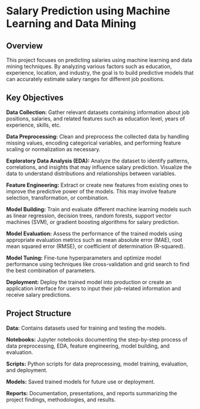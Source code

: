 # Salary Prediction using Machine Learning and Data Mining

## Overview
This project focuses on predicting salaries using machine learning and data mining techniques. By analyzing various factors such as education, experience, location, and industry, the goal is to build predictive models that can accurately estimate salary ranges for different job positions.

## Key Objectives
**Data Collection:** Gather relevant datasets containing information about job positions, salaries, and related features such as education level, years of experience, skills, etc.

**Data Preprocessing:** Clean and preprocess the collected data by handling missing values, encoding categorical variables, and performing feature scaling or normalization as necessary.

**Exploratory Data Analysis (EDA):** Analyze the dataset to identify patterns, correlations, and insights that may influence salary prediction. Visualize the data to understand distributions and relationships between variables.

**Feature Engineering:** Extract or create new features from existing ones to improve the predictive power of the models. This may involve feature selection, transformation, or combination.

**Model Building:** Train and evaluate different machine learning models such as linear regression, decision trees, random forests, support vector machines (SVM), or gradient boosting algorithms for salary prediction.

**Model Evaluation:** Assess the performance of the trained models using appropriate evaluation metrics such as mean absolute error (MAE), root mean squared error (RMSE), or coefficient of determination (R-squared).

**Model Tuning:** Fine-tune hyperparameters and optimize model performance using techniques like cross-validation and grid search to find the best combination of parameters.

**Deployment:** Deploy the trained model into production or create an application interface for users to input their job-related information and receive salary predictions.

## Project Structure
**Data:** Contains datasets used for training and testing the models.

**Notebooks:** Jupyter notebooks documenting the step-by-step process of data preprocessing, EDA, feature engineering, model building, and evaluation.

**Scripts:** Python scripts for data preprocessing, model training, evaluation, and deployment.

**Models:** Saved trained models for future use or deployment.

**Reports:** Documentation, presentations, and reports summarizing the project findings, methodologies, and results.

